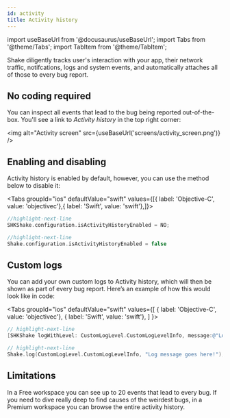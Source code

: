 ```yaml
---
id: activity
title: Activity history
---
```

import useBaseUrl from '@docusaurus/useBaseUrl';
import Tabs from '@theme/Tabs';
import TabItem from '@theme/TabItem';

Shake diligently tracks user's interaction with your app, their network traffic, notifcations, logs and system events, and automatically attaches all of those to every bug report.

## No coding required
You can inspect all events that lead to the bug being reported out-of-the-box. You'll see a link to *Activity history* in the top right corner:

<img
  alt="Activity screen"
  src={useBaseUrl('screens/activity_screen.png')}
/>

## Enabling and disabling
Activity history is enabled by default, however, you can use the method below to disable it:



<Tabs groupId="ios" defaultValue="swift" values={[{ label: 'Objective-C', value: 'objectivec'},{ label: 'Swift', value: 'swift'},]}><TabItem value="objectivec">

```objectivec title="AppDelegate.m"
//highlight-next-line
SHKShake.configuration.isActivityHistoryEnabled = NO;
```

</TabItem><TabItem value="swift">

```swift title="AppDelegate.swift"
//highlight-next-line
Shake.configuration.isActivityHistoryEnabled = false
```

</TabItem></Tabs>

## Custom logs
You can add your own custom logs to Activity history, which will then be shown as part of every bug report.
Here’s an example of how this would look like in code:

<Tabs
  groupId="ios"
  defaultValue="swift"
  values={[
    { label: 'Objective-C', value: 'objectivec'},
    { label: 'Swift', value: 'swift'},
  ]
}>

<TabItem value="objectivec">

```objectivec title="AppDelegate.m"
// highlight-next-line
[SHKShake logWithLevel: CustomLogLevel.CustomLogLevelInfo, message:@"Log message goes here!"];
```

</TabItem>

<TabItem value="swift">

```swift title="AppDelegate.swift"
// highlight-next-line
Shake.log(CustomLogLevel.CustomLogLevelInfo, "Log message goes here!");
```

</TabItem>
</Tabs>


## Limitations
In a Free workspace you can see up to 20 events that lead to every bug.
If you need to dive really deep to find causes of the weirdest bugs,
in a Premium workspace you can browse the entire activity history.
